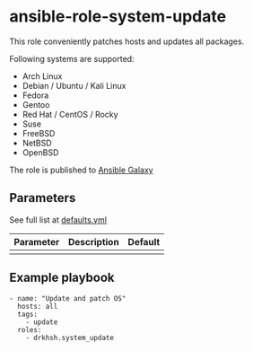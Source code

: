 # ansible-role-system-update

This role conveniently patches hosts and updates all packages.

Following systems are supported:

- Arch Linux
- Debian / Ubuntu / Kali Linux
- Fedora
- Gentoo
- Red Hat / CentOS / Rocky
- Suse
- FreeBSD
- NetBSD
- OpenBSD

The role is published to [Ansible Galaxy](https://galaxy.ansible.com/ui/standalone/roles/drkhsh/journald_upload/)

## Parameters

See full list at [defaults.yml](./defaults/main.yml)

| Parameter                                 | Description                        | Default                                          |
|-------------------------------------------|------------------------------------|--------------------------------------------------|
|                                           |                                    |                                                  |

## Example playbook

```
- name: "Update and patch OS"
  hosts: all
  tags:
    - update
  roles:
    - drkhsh.system_update
```
